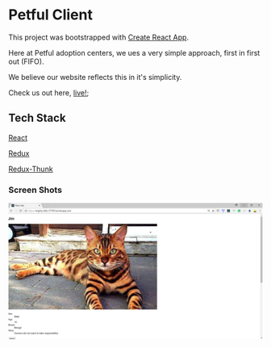 # Petful Client

This project was bootstrapped with [Create React App](https://github.com/facebookincubator/create-react-app).

Here at Petful adoption centers, we ues a very simple approach, first in first out (FIFO).

We believe our website reflects this in it's simplicity.

Check us out here, [live!](https://mighty-falls-37765.herokuapp.com/);

## Tech Stack

[React](https://reactjs.org/)

[Redux](https://redux.js.org/)

[Redux-Thunk](https://github.com/reduxjs/redux-thunk)

### Screen Shots

![home page](./img/web-site.png)
